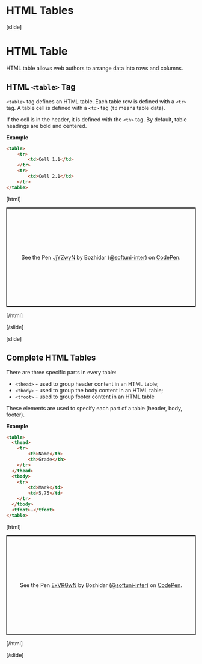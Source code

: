 # HTML Tables

[slide]
# HTML Table

HTML table allows web authors to arrange data into rows and columns.

## HTML `<table>` Tag

`<table>` tag defines an HTML table. Each table row is defined with a `<tr>` tag. A table cell is defined with a `<td>` tag (`td` means table data).

If the cell is in the header, it is defined with the `<th>` tag. By default, table headings are bold and centered. 

**Example**
```html
<table>
    <tr>
        <td>Cell 1.1</td>
    </tr>
    <tr>
        <td>Cell 2.1</td>
    </tr>
</table>
```
[html]
<p class="codepen" data-height="265" data-theme-id="light" data-default-tab="html,result" data-user="softuni-inter" data-slug-hash="JjYZwyN" style="height: 265px; box-sizing: border-box; display: flex; align-items: center; justify-content: center; border: 2px solid; margin: 1em 0; padding: 1em;" data-pen-title="JjYZwyN">
  <span>See the Pen <a href="https://codepen.io/softuni-inter/pen/JjYZwyN">
  JjYZwyN</a> by Bozhidar (<a href="https://codepen.io/softuni-inter">@softuni-inter</a>)
  on <a href="https://codepen.io">CodePen</a>.</span>
</p>
<script async src="https://static.codepen.io/assets/embed/ei.js"></script>
[/html]

[/slide]

[slide]

## Complete HTML Tables

There are three specific parts in every table: 
* `<thead>` - used to group header content in an HTML table;
* `<tbody>` - used to group the body content in an HTML table;
* `<tfoot>` - used to group footer content in an HTML table

These elements are used to specify each part of a table (header, body, footer). 

**Example**
```html
<table>
  <thead>
    <tr>
        <th>Name</th>
        <th>Grade</th>
    </tr>
  </thead>
  <tbody>
    <tr>
        <td>Mark</td>
        <td>5,75</td>
    </tr>
  </tbody>
  <tfoot>…</tfoot>
</table>
```
[html]
<p class="codepen" data-height="265" data-theme-id="light" data-default-tab="html,result" data-user="softuni-inter" data-slug-hash="ExVRGwN" style="height: 265px; box-sizing: border-box; display: flex; align-items: center; justify-content: center; border: 2px solid; margin: 1em 0; padding: 1em;" data-pen-title="ExVRGwN">
  <span>See the Pen <a href="https://codepen.io/softuni-inter/pen/ExVRGwN">
  ExVRGwN</a> by Bozhidar (<a href="https://codepen.io/softuni-inter">@softuni-inter</a>)
  on <a href="https://codepen.io">CodePen</a>.</span>
</p>
<script async src="https://static.codepen.io/assets/embed/ei.js"></script>
[/html]

[/slide]